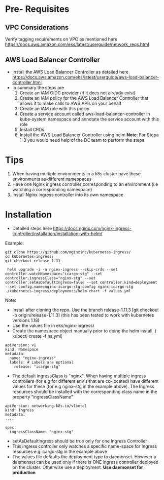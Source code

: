 # Pre- Requisites 
## VPC Considerations
Verify tagging requirements on VPC as mentioned here https://docs.aws.amazon.com/eks/latest/userguide/network_reqs.html

## AWS Load Balancer Controller
- Install the AWS Load Balancer Controller as detailed here https://docs.aws.amazon.com/eks/latest/userguide/aws-load-balancer-controller.html
- In summary the steps are
  1. Create an IAM OIDC provider (if it does not already exist)
  2. Create an IAM  policy for the AWS Load Balancer Controller that allows it to make calls to AWS APIs on your behalf
  3. Create an IAM role with this policy
  4. Create a service account called aws-load-balancer-controller in kube-system namespace and annotate the service account  with this role
  5. Install CRDs
  6. Install the AWS Load Balancer Controller using helm
**Note**: For Stepa 1-3 you would need help of the DC team to perform the steps

# Tips
1. When having multiple environments in a k8s cluster have these environments as different namespaces
2. Have one Nginx ingress controller corresponding to an environment (i.e watching a corresponding namespace)
3. Install Nginx ingress controller into its own namespace

# Installation
- Detailed steps here https://docs.nginx.com/nginx-ingress-controller/installation/installation-with-helm/



Example:
```
git clone https://github.com/nginxinc/kubernetes-ingress/
cd kubernetes-ingress;
git checkout release-1.11

 helm upgrade -i -n nginx-ingress --skip-crds --set controller.watchNamespace="icargo-stg" --set controller.ingressClass="nginx-stg" --set controller.setAsDefaultIngress=false --set controller.kind=deployment --set config.name=nginx-icargo-stg-config nginx-icargo-stg ./kubernetes-ingress/deployments/helm-chart -f values.yml 
```

Note:
- Install after cloning the repo. Use the branch release-1.11.3 [git checkout -b origin/release-1.11.3] (this has been tested to work with kubernetes versions  1.18)
- Use the values file in eks/nginx-ingress/
- Create the namespace object manually prior to doing the helm install. ( kubectl create -f ns.yml)
```
apiVersion: v1
kind: Namespace
metadata:
  name: "nginx-ingress"
  labels: # Labels are optional
    release: "icargo-stg"
```
- The default ingressClass is "nginx". When having multiple ingress controllers (for e.g for different env's that are co-located) have different values for these (for e.g nginx-stg in the example above). The Ingress resources should be installed with the corresponding class name in the property "ingressClassName"

```
apiVersion: networking.k8s.io/v1beta1 
kind: Ingress
metadata:
....

spec:
  ingressClassName: "nginx-stg"
```
- setAsDefaultIngress should be true only for one Ingress Controller 
- This ingress controller only watches a specific name-space for Ingress resources e.g icargo-stg in the example above 
- The values file defaults the deployment type to daemonset. However a daemonset can be used only if there is ONE ingress controller deployed on the cluster. Otherwise use a deployment. **Use  daemonset for production** 
